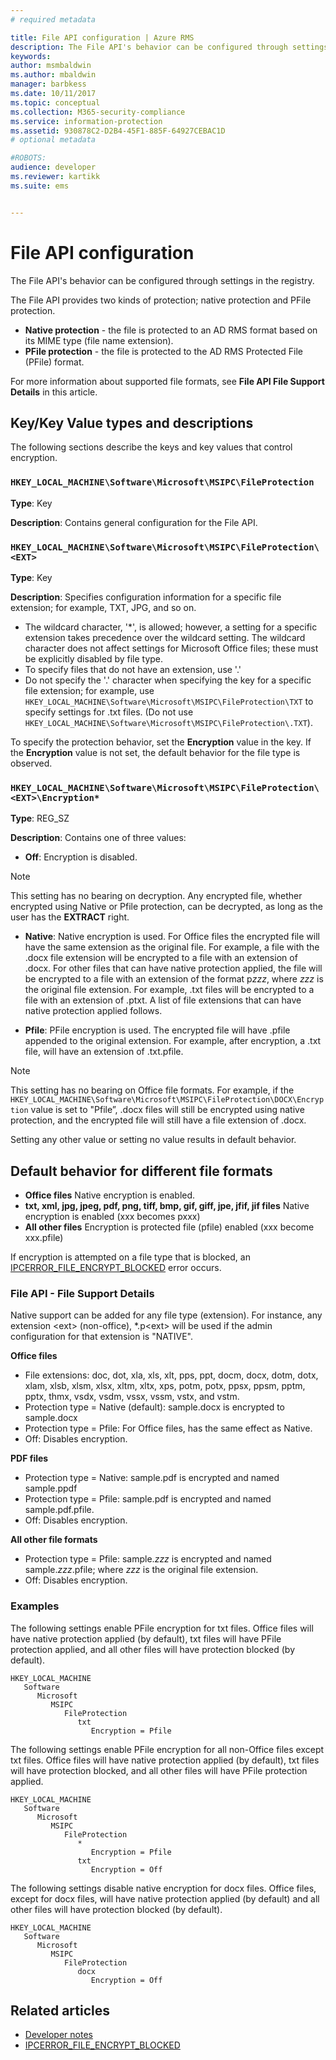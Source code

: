 ```yaml
---
# required metadata

title: File API configuration | Azure RMS
description: The File API's behavior can be configured through settings in the registry.
keywords:
author: msmbaldwin
ms.author: mbaldwin
manager: barbkess
ms.date: 10/11/2017
ms.topic: conceptual
ms.collection: M365-security-compliance
ms.service: information-protection
ms.assetid: 930878C2-D2B4-45F1-885F-64927CEBAC1D
# optional metadata

#ROBOTS:
audience: developer
ms.reviewer: kartikk
ms.suite: ems


---
```


# File API configuration


The File API's behavior can be configured through settings in the registry.

The File API provides two kinds of protection; native protection and PFile protection.

-   **Native protection** - the file is protected to an AD RMS format based on its MIME type (file name extension).
-   **PFile protection** - the file is protected to the AD RMS Protected File (PFile) format.

For more information about supported file formats, see **File API File Support Details** in this article.

## Key/Key Value types and descriptions

The following sections describe the keys and key values that control encryption.

### `HKEY_LOCAL_MACHINE\Software\Microsoft\MSIPC\FileProtection`

**Type**: Key

**Description**: Contains general configuration for the File API.

### `HKEY_LOCAL_MACHINE\Software\Microsoft\MSIPC\FileProtection\<EXT>`

**Type**: Key

**Description**: Specifies configuration information for a specific file extension; for example, TXT, JPG, and so on.

- The wildcard character, '*', is allowed; however, a setting for a specific extension takes precedence over the wildcard setting. The wildcard character does not affect settings for Microsoft Office files; these must be explicitly disabled by file type.
- To specify files that do not have an extension, use '.'
- Do not specify the '.' character when specifying the key for a specific file extension; for example, use `HKEY_LOCAL_MACHINE\Software\Microsoft\MSIPC\FileProtection\TXT` to specify settings for .txt files. (Do not use `HKEY_LOCAL_MACHINE\Software\Microsoft\MSIPC\FileProtection\.TXT`).

To specify the protection behavior, set the **Encryption** value in the key. If the **Encryption** value is not set, the default behavior for the file type is observed.


### `HKEY_LOCAL_MACHINE\Software\Microsoft\MSIPC\FileProtection\<EXT>\Encryption*`

**Type**: REG_SZ

**Description**: Contains one of three values:

- **Off**: Encryption is disabled.

> [!Note]
> This setting has no bearing on decryption. Any encrypted file, whether encrypted using Native or Pfile protection, can be decrypted, as long as the user has the **EXTRACT** right.

- **Native**:  Native encryption is used. For Office files the encrypted file will have the same extension as the original file. For example, a file with the .docx file extension will be encrypted to a file with an extension of .docx. For other files that can have native protection applied, the file will be encrypted to a file with an extension of the format p*zzz*, where *zzz* is the original file extension. For example, .txt files will be encrypted to a file with an extension of .ptxt. A list of file extensions that can have native protection applied follows.

- **Pfile**: PFile encryption is used. The encrypted file will have .pfile appended to the original extension. For example, after encryption, a .txt file, will have an extension of .txt.pfile.


> [!Note]
> This setting has no bearing on Office file formats. For example, if the `HKEY_LOCAL_MACHINE\Software\Microsoft\MSIPC\FileProtection\DOCX\Encryption` value is set to &quot;Pfile”, .docx files will still be encrypted using native protection, and the encrypted file will still have a file extension of .docx.

Setting any other value or setting no value results in default behavior.

## Default behavior for different file formats

-   **Office files** Native encryption is enabled.
-   **txt, xml, jpg, jpeg, pdf, png, tiff, bmp, gif, giff, jpe, jfif, jif files** Native encryption is enabled (xxx becomes pxxx)
-   **All other files** Encryption is protected file (pfile) enabled (xxx become xxx.pfile)

If encryption is attempted on a file type that is blocked, an [IPCERROR\_FILE\_ENCRYPT\_BLOCKED](https://msdn.microsoft.com/library/hh535248.aspx) error occurs.

### File API - File Support Details

Native support can be added for any file type (extension). For instance, any extension &lt;ext&gt; (non-office), \*.p&lt;ext&gt; will be used if the admin configuration for that extension is "NATIVE".

**Office files**

-   File extensions: doc, dot, xla, xls, xlt, pps, ppt, docm, docx, dotm, dotx, xlam, xlsb, xlsm, xlsx, xltm, xltx, xps, potm, potx, ppsx, ppsm, pptm, pptx, thmx, vsdx, vsdm, vssx, vssm, vstx, and vstm. 
-   Protection type = Native (default): sample.docx is encrypted to sample.docx
-   Protection type = Pfile: For Office files, has the same effect as Native.
-   Off: Disables encryption.

**PDF files**

-   Protection type = Native: sample.pdf is encrypted and named sample.ppdf
-   Protection type = Pfile: sample.pdf is encrypted and named sample.pdf.pfile.
-   Off: Disables encryption.

**All other file formats**

-   Protection type = Pfile: sample.*zzz* is encrypted and named sample.*zzz*.pfile; where *zzz* is the original file extension.
-   Off: Disables encryption.

### Examples

The following settings enable PFile encryption for txt files. Office files will have native protection applied (by default), txt files will have PFile protection applied, and all other files will have protection blocked (by default).

```
HKEY_LOCAL_MACHINE
   Software
      Microsoft
         MSIPC
            FileProtection
               txt
                  Encryption = Pfile
```

The following settings enable PFile encryption for all non-Office files except txt files. Office files will have native protection applied (by default), txt files will have protection blocked, and all other files will have PFile protection applied.

```
HKEY_LOCAL_MACHINE
   Software
      Microsoft
         MSIPC
            FileProtection
               *
                  Encryption = Pfile
               txt
                  Encryption = Off
```

The following settings disable native encryption for docx files. Office files, except for docx files, will have native protection applied (by default) and all other files will have protection blocked (by default).

```
HKEY_LOCAL_MACHINE
   Software
      Microsoft
         MSIPC
            FileProtection
               docx
                  Encryption = Off
```

## Related articles

- [Developer notes](developer-notes.md)
- [IPCERROR\_FILE\_ENCRYPT\_BLOCKED](https://msdn.microsoft.com/library/hh535248.aspx)
